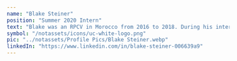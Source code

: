 ```yaml
---
name: "Blake Steiner"
position: "Summer 2020 Intern"
text: "Blake was an RPCV in Morocco from 2016 to 2018. During his internship, he teamed up with Matt Roy to create a 'Health Workshop' targeted towards Moroccan youth. He also helped write the project proposal for our waste-powered pottery kilns in Tameslouht, which are now ready to be funded."
symbol: "/notassets/icons/uc-white-logo.png"
pic: "../notassets/Profile Pics/Blake Steiner.webp"
linkedIn: "https://www.linkedin.com/in/blake-steiner-006639a9"
---
```

